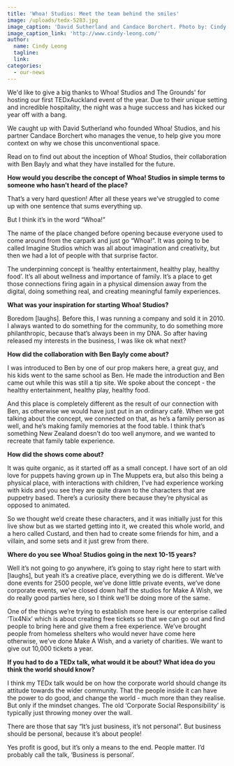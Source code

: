 ```yaml
---
title: 'Whoa! Studios: Meet the team behind the smiles'
image: /uploads/tedx-5283.jpg
image_caption: 'David Sutherland and Candace Borchert. Photo by: Cindy Leong'
image_caption_link: 'http://www.cindy-leong.com/'
author:
  name: Cindy Leong
  tagline:
  link:
categories:
  - our-news
---
```


We'd like to give a big thanks to Whoa\! Studios and The Grounds' for hosting our first TEDxAuckland event of the year. Due to their unique setting and incredible hospitality, the night was a huge success and has kicked our year off with a bang.

We caught up with David Sutherland who founded Whoa\! Studios, and his partner Candace Borchert who manages the venue, to help give you more context on why we chose this unconventional space.&nbsp;

Read on to find out about the inception of Whoa\! Studios, their collaboration with Ben Bayly and what they have installed for the future.

**How would you describe the concept of Whoa\! Studios in simple terms to someone who hasn’t heard of the place?**

That’s a very hard question\! After all these years we’ve struggled to come up with one sentence that sums everything up.&nbsp;

But I think it’s in the word “Whoa\!”

The name of the place changed before opening because everyone used to come around from the carpark and just go “Whoa\!”. It was going to be called Imagine Studios which was all about imagination and creativity, but then we had a lot of people with that surprise factor.&nbsp;

The underpinning concept is ‘healthy entertainment, healthy play, healthy food’. It’s all about wellness and importance of family. It’s a place to get those connections firing again in a physical dimension away from the digital, doing something real, and creating meaningful family experiences.

**What was your inspiration for starting Whoa\! Studios?**

Boredom \[laughs\]. Before this, I was running a company and sold it in 2010. I always wanted to do something for the community, to do something more philanthropic, because that’s always been in my DNA. So after having released my interests in the business, I was like ok what next?&nbsp;

**How did the collaboration with Ben Bayly come about?&nbsp;**

I was introduced to Ben by one of our prop makers here, a great guy, and his kids went to the same school as Ben. He made the introduction and Ben came out while this was still a tip site. We spoke about the concept - the healthy entertainment, healthy play, healthy food.&nbsp;

And this place is completely different as the result of our connection with Ben, as otherwise we would have just put in an ordinary caf&eacute;. When we got talking about the concept, we connected on that, as he’s a family person as well, and he’s making family memories at the food table. I think that’s something New Zealand doesn’t do too well anymore, and we wanted to recreate that family table experience.&nbsp;

**How did the shows come about?&nbsp;**

It was quite organic, as it started off as a small concept. I have sort of an old love for puppets having grown up in The Muppets era, but also this being a physical place, with interactions with children, I’ve had experience working with kids and you see they are quite drawn to the characters that are puppetry based. There’s a curiosity there because they’re physical as opposed to animated.&nbsp;

So we thought we’d create these characters, and it was initially just for this live show but as we started getting into it, we created this whole world, and a hero called Custard, and then had to create some friends for him, and a villain, and some sets and it just grew from there.&nbsp;

**Where do you see Whoa\! Studios going in the next 10-15 years?&nbsp;**

Well it’s not going to go anywhere, it’s going to stay right here to start with \[laughs\], but yeah it’s a creative place, everything we do is different. We’ve done events for 2500 people, we’ve done little private events, we’ve done corporate events, we’ve closed down half the studios for Make A Wish, we do really good parties here, so I think we’ll be doing more of the same.&nbsp;

One of the things we’re trying to establish more here is our enterprise called ‘Tix4Nix’ which is about creating free tickets so that we can go out and find people to bring here and give them a free experience. We’ve brought people from homeless shelters who would never have come here otherwise, we’ve done Make A Wish, and a variety of charities. We want to give out 10,000 tickets a year.

**If you had to do a TEDx talk, what would it be about? What idea do you think the world should know?**

I think my TEDx talk would be on how the corporate world should change its attitude towards the wider community. That the people inside it can have the power to do good, and change the world - much more than they realise. But only if the mindset changes. The old ‘Corporate Social Responsibility’ is typically just throwing money over the wall.

There are those that say “It’s just business, it’s not personal”. But business should be personal, because it’s about people\!&nbsp;

Yes profit is good, but it’s only a means to the end. People matter. I’d probably call the talk, ‘Business is personal’.